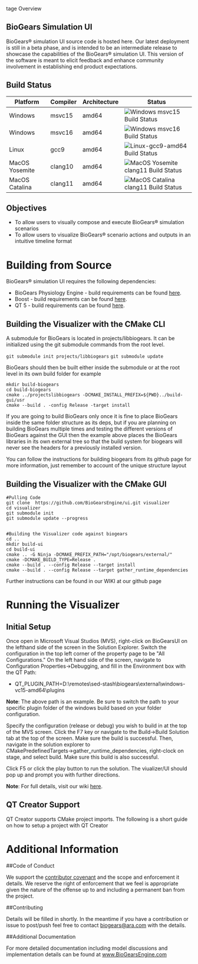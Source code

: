 tage Overview

## BioGears Simulation UI
BioGears® simulation UI source code is hosted here. Our latest deployment is still in a beta phase, and is intended to be an intermediate release to showcase the capabilities of the BioGears® simulation UI. This version of the software is meant to elicit feedback and enhance community involvement in establishing end product expectations.


Build Status
-----------------
| Platform | Compiler | Architecture | Status |
|----------|----------|--------------|--------|
| Windows  |  msvc15  | amd64        | ![Windows msvc15 Build  Status](https://biogearsengine.com/content/badges/nightly_biogears-ui_windows_msvc15.png) |
| Windows  |  msvc16  | amd64        | ![Windows msvc16 Build Status](https://biogearsengine.com/content/badges/nightly_biogears-ui_windows_msvc16.png) |
| Linux  |  gcc9  | amd64 | ![Linux-gcc9-amd64 Build Status](https://biogearsengine.com/content/badges/nightly_biogears-ui_linux_gcc9-amd64.png) |
| MacOS  Yosemite |  clang10  | amd64 | ![MacOS Yosemite clang11 Build Status](https://biogearsengine.com/content/badges/nightly_biogears-ui_macos-yosemite.png) |
| MacOS  Catalina|  clang11  | amd64 | ![MacOS Catalina clang11 Build Status](https://biogearsengine.com/content/badges/nightly_biogears-ui_macos-catalina.png) |

## Objectives

* To allow users to visually compose and execute BioGears® simulation scenarios
* To allow users to visualize BioGears® scenario actions and outputs in an intuitive timeline format

# Building from Source

BioGears® simulation UI requires the following dependencies:
* BioGears Physiology Engine - build requirements can be found [here](https://github.com/BioGearsEngine/core/wiki).
* Boost - build requirements can be found [here](https://www.boost.org/doc/libs/1_68_0/more/getting_started/index.html).
* QT 5 -  build requirements can be found [here](https://wiki.qt.io/Building_Qt_5_from_Git).

## Building the Visualizer with the CMake CLI

A submodule for BioGears is located in projects/libbiogears. It can be initialized using the git submodule commands from the root level. 

`git submodule init projects/libbiogears`
`git submodule update`

BioGears should then be built either inside the submodule or at the root level in its own build folder for example

```
mkdir build-biogears
cd build-biogears
cmake ../projectslibbiogears -DCMAKE_INSTALL_PREFIX=${PWD}../build-gui/usr 
cmake --build . -config Release -target install 
```

If you are going to build BioGears only once it is fine to place BioGears inside the same folder structure as its deps, but if you are planning on building BioGears multiple times and testing the different versions of BioGears against the GUI then the example above places the BioGears libraries in its own external tree so that the build system for biogears will never see the headers for a previously installed version.  

You can follow the instructions for building biogears from its github page for more information, just remember to account of the unique structure layout

## Building the Visualizer with the CMake GUI

```
#Pulling Code
git clone  https://github.com/BioGearsEngine/ui.git visualizer
cd visualizer
git submodule init
git submodule update --progress


#Building the Visualizer code against biogears
cd ..
mkdir build-ui
cd build-ui
cmake .. -G Ninja -DCMAKE_PREFIX_PATH="/opt/biogears/external/"
cmake -DCMAKE_BUILD_TYPE=Release .
cmake --build . --config Release --target install
cmake --build . --config Release --target gather_runtime_dependencies
```

Further instructions can be found in our WIKI at our github page
# Running the Visualizer

## Initial Setup
Once open in Microsoft Visual Studios (MVS), right-click on BioGearsUI on the lefthand side of the screen in the Solution Explorer. Switch the configuration in the top left corner of the property page to be "All Configurations." On the left hand side of the screen, navigate to Configuration Properties→Debugging, and fill in the Environment box with the QT Path:

* QT_PLUGIN_PATH=D:\remotes\sed-stash\biogears\external\windows-vc15-amd64\plugins

**Note**: The above path is an example. Be sure to switch the path to your specific plugin folder of the windows build based on your folder configuration. 

Specify the configuration (release or debug) you wish to build in at the top of the MVS screen. Click the F7 key or navigate to the Build→Build Solution tab at the top of the screen. Make sure the build is successful. Then, navigate in the solution explorer to CMakePredefinedTargets→gather_runtime_dependencies, right-clock on stage, and select build. Make sure this build is also successful. 

Click F5 or click the play button to run the solution. The viualizer/UI should pop up and prompt you with further directions.

**Note**: For full details, visit our wiki [here]( https://github.com/BioGearsEngine/ui/wiki/Running-the-Visualizer).

## QT Creator Support
QT Creator supports CMake project imports. The following is a short guide on how to setup a project with QT Creator

# Additional Information


##Code of Conduct

We support the [contributor covenant](https://github.com/BioGearsEngine/Engine/blob/master/CODE_OF_CONDUCT.md) and the scope and enforcement it details. We reserve the right of enforcement that we feel is appropriate given the nature of the offense up to and including a permanent ban from the project.

##Contributing 

Details will be filled in shortly. In the meantime if you have a contribution or issue to post/push feel free to contact biogears@ara.com with the details. 

##Additional Documentation

For more detailed documentation including model discussions and implementation details can be found at www.BioGearsEngine.com




